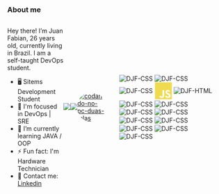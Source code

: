 ### About me
<div style="display: flex">
  <div align="left">
  <p>Hey there! I’m Juan Fabian, 26 years old, currently living in Brazil. I am a self-taught DevOps student.</p>
  
  - 🖥️ Sitems Development Student
  - 🔭 I'm focused in DevOps | SRE
  - 🌱 I’m currently learning JAVA / OOP
  - ⚡️ Fun fact: I'm Hardware Technician
  - 💌 Contact me: <a href="https://www.linkedin.com/in/juanfabianmarcal/">Linkedin</a>    
</div>

<div style="display: flex; justify-content: space-around; align-items: center;">
  <a href="https://github.com/DJFCoder">
    <img height="130em" src="https://github-readme-stats.vercel.app/api?username=djfcoder&show_icons=true&theme=aura_dark&include_all_commits=true&count_private=true"/>
  </a>
  <a href="https://github.com/DJFCoder?tab=repositories">
    <img height="130em" src="https://github-readme-stats.vercel.app/api/top-langs/?username=djfcoder&layout=compact&langs_count=7&theme=aura_dark"/>
  </a>
  <a href="https://djfcoder.github.io/first-project/">
    <img alt="codando-no-pc-duas-telas" style="border-radius: 50px;" height="130" src="https://media.giphy.com/media/v1.Y2lkPTc5MGI3NjExOWRjaDhtMWRtbm5mdzlneW1hODVnenZ2N2g1M2QxemFmdWV3bm0yeCZlcD12MV9pbnRlcm5hbF9naWZfYnlfaWQmY3Q9Zw/qgQUggAC3Pfv687qPC/giphy.gif">
  </a>
</div>
    <br>
<div style="display: inline_block; padding: 2rem; margin: auto; widith: 2rem">
  <img align="center" alt="DJF-CSS" height="40" width="40" src="https://cdn.jsdelivr.net/gh/devicons/devicon@latest/icons/java/java-original.svg">
  <img align="center" alt="DJF-CSS" height="50" width="50" src="https://cdn.jsdelivr.net/gh/devicons/devicon@latest/icons/go/go-original-wordmark.svg">
  <img align="center" alt="DJF-CSS" height="40" width="40" src="https://cdn.jsdelivr.net/gh/devicons/devicon@latest/icons/python/python-original.svg">
  <img align="center" alt="DJF-Js" height="40" width="40" src="https://raw.githubusercontent.com/devicons/devicon/master/icons/javascript/javascript-plain.svg">
  <img align="center" alt="DJF-HTML" height="40" width="40" src="https://cdn.jsdelivr.net/gh/devicons/devicon@latest/icons/mysql/mysql-original.svg">
  <img align="center" alt="DJF-CSS" height="40" width="40" src="https://cdn.jsdelivr.net/gh/devicons/devicon@latest/icons/postgresql/postgresql-original.svg">
  <img align="center" alt="DJF-CSS" height="40" width="40" src="https://cdn.jsdelivr.net/gh/devicons/devicon@latest/icons/docker/docker-original.svg">
  <img align="center" alt="DJF-CSS" height="40" width="40" src="https://cdn.jsdelivr.net/gh/devicons/devicon@latest/icons/kubernetes/kubernetes-original.svg">  
  <img align="center" alt="DJF-CSS" height="40" width="40" src="https://cdn.jsdelivr.net/gh/devicons/devicon@latest/icons/azuredevops/azuredevops-original.svg">  
  <img align="center" alt="DJF-CSS" height="40" width="40" src="https://cdn.jsdelivr.net/gh/devicons/devicon@latest/icons/amazonwebservices/amazonwebservices-original-wordmark.svg">
  <img align="center" alt="DJF-CSS" height="40" width="40" src="https://cdn.jsdelivr.net/gh/devicons/devicon@latest/icons/prometheus/prometheus-original.svg">
  <img align="center" alt="DJF-CSS" height="40" width="40" src="https://cdn.jsdelivr.net/gh/devicons/devicon@latest/icons/jenkins/jenkins-original.svg">
  <img align="center" alt="DJF-CSS" height="40" width="40" src="https://cdn.jsdelivr.net/gh/devicons/devicon@latest/icons/elasticsearch/elasticsearch-original.svg">
  <img align="center" alt="DJF-CSS" height="50" width="50" src="https://upload.wikimedia.org/wikipedia/commons/6/6f/Zabbix_logo.svg"> 
</div>
